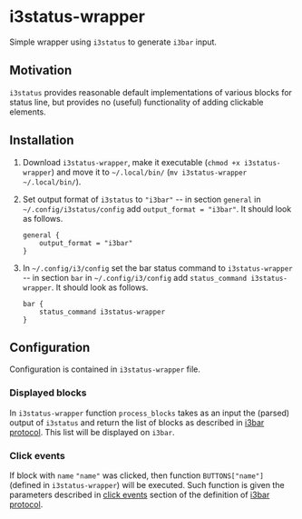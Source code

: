# i3status-wrapper

Simple wrapper using `i3status` to generate `i3bar` input.

## Motivation

`i3status` provides reasonable default implementations of various blocks for status line, but provides no (useful) functionality of adding clickable elements.

## Installation

1. Download `i3status-wrapper`, make it executable (`chmod +x i3status-wrapper`) and move it to `~/.local/bin/` (`mv i3status-wrapper ~/.local/bin/`).
2. Set output format of `i3status` to `"i3bar"` -- in section `general` in `~/.config/i3status/config` add `output_format = "i3bar"`. It should look as follows.

    ```config
    general {
        output_format = "i3bar"
    }
    ```

3. In `~/.config/i3/config` set the bar status command to `i3status-wrapper` -- in section `bar` in `~/.config/i3/config` add `status_command i3status-wrapper`. It should look as follows.

    ```config
    bar {
        status_command i3status-wrapper
    }
    ```

## Configuration

Configuration is contained in `i3status-wrapper` file.

### Displayed blocks

In `i3status-wrapper` function `process_blocks` takes as an input the (parsed) output of `i3status` and return the list of blocks as described in [i3bar protocol](https://i3wm.org/docs/i3bar-protocol.html). This list will be displayed on `i3bar`.

### Click events

If block with `name` `"name"` was clicked, then function `BUTTONS["name"]` (defined in `i3status-wrapper`) will be executed. Such function is given the parameters described in [click events](https://i3wm.org/docs/i3bar-protocol.html#_click_events) section of the definition of [i3bar protocol](https://i3wm.org/docs/i3bar-protocol.html).
